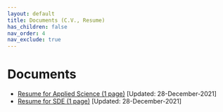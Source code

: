 ```yaml
---
layout: default
title: Documents (C.V., Resume)
has_children: false
nav_order: 4
nav_exclude: true
---
```

# Documents  

* [Resume for Applied Science (1 page)](/assets/documents/Resume_Applied_Science_28Dec2021.pdf) [Updated: 28-December-2021]
* [Resume for SDE (1 page)](/assets/documents/Resume_SDE_28Dec2021.pdf) [Updated: 28-December-2021]
